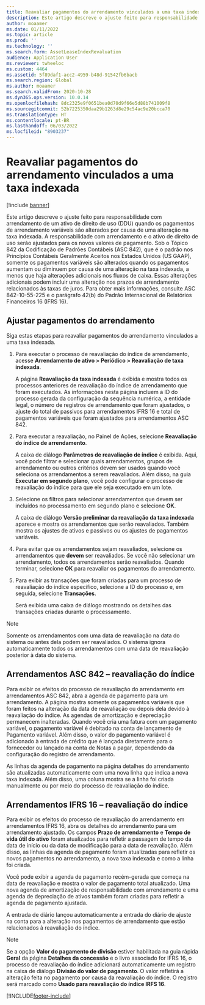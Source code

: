 ```yaml
---
title: Reavaliar pagamentos do arrendamento vinculados a uma taxa indexada
description: Este artigo descreve o ajuste feito para responsabilidade com arrendamento de um ativo de direito de uso (DDU) quando os pagamentos de arrendamento variáveis são alterados por causa de uma alteração na taxa indexada.
author: moaamer
ms.date: 01/11/2022
ms.topic: article
ms.prod: ''
ms.technology: ''
ms.search.form: AssetLeaseIndexRevaluation
audience: Application User
ms.reviewer: twheeloc
ms.custom: 4464
ms.assetid: 5f89daf1-acc2-4959-b48d-91542fb6bacb
ms.search.region: Global
ms.author: moaamer
ms.search.validFrom: 2020-10-28
ms.dyn365.ops.version: 10.0.14
ms.openlocfilehash: 8dc2325e9f0651bea0d70d9f66e5d88b741009f8
ms.sourcegitcommit: 52b7225350daa29b1263d8e29c54ac9e20bcca70
ms.translationtype: HT
ms.contentlocale: pt-BR
ms.lasthandoff: 06/03/2022
ms.locfileid: "8903237"
---
```

# <a name="revalue-lease-payments-that-are-linked-to-an-index-rate"></a>Reavaliar pagamentos do arrendamento vinculados a uma taxa indexada

[!include [banner](../includes/banner.md)]

Este artigo descreve o ajuste feito para responsabilidade com arrendamento de um ativo de direito de uso (DDU) quando os pagamentos de arrendamento variáveis são alterados por causa de uma alteração na taxa indexada. A responsabilidade com arrendamento e o ativo de direito de uso serão ajustados para os novos valores de pagamento. Sob o Tópico 842 da Codificação de Padrões Contábeis (ASC 842), que é o padrão nos Princípios Contábeis Geralmente Aceitos nos Estados Unidos (US GAAP), somente os pagamentos variáveis são alterados quando os pagamentos aumentam ou diminuem por causa de uma alteração na taxa indexada, a menos que haja alterações adicionais nos fluxos de caixa. Essas alterações adicionais podem incluir uma alteração nos prazos de arrendamento relacionados às taxas de juros. Para obter mais informações, consulte ASC 842-10-55-225 e o parágrafo 42(b) do Padrão Internacional de Relatórios Financeiros 16 (IFRS 16).

## <a name="adjust-lease-payments"></a>Ajustar pagamentos do arrendamento

Siga estas etapas para reavaliar pagamentos do arrendamento vinculados a uma taxa indexada.

1. Para executar o processo de reavaliação do índice de arrendamento, acesse **Arrendamento de ativo \> Periódico \> Reavaliação de taxa indexada**.

    A página **Reavaliação da taxa indexada** é exibida e mostra todos os processos anteriores de reavaliação do índice de arrendamento que foram executados. As informações nesta página incluem a ID do processo gerada da configuração da sequência numérica, a entidade legal, o número de registros de arrendamento que foram ajustados, o ajuste do total de passivos para arrendamentos IFRS 16 e total de pagamentos variáveis que foram ajustados para arrendamentos ASC 842.

2. Para executar a reavaliação, no Painel de Ações, selecione **Reavaliação do índice de arrendamento**.

    A caixa de diálogo **Parâmetros de reavaliação de índice** é exibida. Aqui, você pode filtrar e selecionar quais arrendamentos, grupos de arrendamento ou outros critérios devem ser usados quando você seleciona os arrendamentos a serem reavaliados. Além disso, na guia **Executar em segundo plano**, você pode configurar o processo de reavaliação do índice para que ele seja executado em um lote.

4. Selecione os filtros para selecionar arrendamentos que devem ser incluídos no processamento em segundo plano e selecione **OK**.

    A caixa de diálogo **Versão preliminar da reavaliação da taxa indexada** aparece e mostra os arrendamentos que serão reavaliados. Também mostra os ajustes de ativos e passivos ou os ajustes de pagamentos variáveis.

5. Para evitar que os arrendamentos sejam reavaliados, selecione os arrendamentos que **devem** ser reavaliados. Se você não selecionar um arrendamento, todos os arrendamentos serão reavaliados. Quando terminar, selecione **OK** para reavaliar os pagamentos do arrendamento.
6. Para exibir as transações que foram criadas para um processo de reavaliação do índice específico, selecione a ID do processo e, em seguida, selecione **Transações**.

    Será exibida uma caixa de diálogo mostrando os detalhes das transações criadas durante o processamento.

> [!NOTE]
> Somente os arrendamentos com uma data de reavaliação na data do sistema ou antes dela podem ser reavaliados. O sistema ignora automaticamente todos os arrendamentos com uma data de reavaliação posterior à data do sistema.

## <a name="asc-842-leases--index-revaluation"></a>Arrendamentos ASC 842 – reavaliação do índice

Para exibir os efeitos do processo de reavaliação do arrendamento em arrendamentos ASC 842, abra a agenda de pagamento para um arrendamento. A página mostra somente os pagamentos variáveis que foram feitos na alteração da data de reavaliação ou depois dela devido à reavaliação do índice. As agendas de amortização e depreciação permanecem inalteradas. Quando você cria uma fatura com um pagamento variável, o pagamento variável é debitado na conta de lançamento de Pagamento variável. Além disso, o valor do pagamento variável é adicionado à entrada de crédito que é lançada diretamente para o fornecedor ou lançado na conta de Notas a pagar, dependendo da configuração do registro de arrendamento.

As linhas da agenda de pagamento na página detalhes do arrendamento são atualizadas automaticamente com uma nova linha que indica a nova taxa indexada. Além disso, uma coluna mostra se a linha foi criada manualmente ou por meio do processo de reavaliação do índice.

## <a name="ifrs-16-leases--index-revaluation"></a>Arrendamentos IFRS 16 – reavaliação do índice

Para exibir os efeitos do processo de reavaliação do arrendamento em arrendamentos IFRS 16, abra os detalhes do arrendamento para um arrendamento ajustado. Os campos **Prazo de arrendamento** e **Tempo de vida útil do ativo** foram atualizados para refletir a passagem de tempo da data de início ou da data de modificação para a data de reavaliação. Além disso, as linhas da agenda de pagamento foram atualizadas para refletir os novos pagamentos no arrendamento, a nova taxa indexada e como a linha foi criada.

Você pode exibir a agenda de pagamento recém-gerada que começa na data de reavaliação e mostra o valor de pagamento total atualizado. Uma nova agenda de amortização de responsabilidade com arrendamento e uma agenda de depreciação de ativos também foram criadas para refletir a agenda de pagamento ajustada.

A entrada de diário lançou automaticamente a entrada do diário de ajuste na conta para a alteração nos pagamentos de arrendamento que estão relacionados à reavaliação do índice.

> [!NOTE]
> Se a opção **Valor do pagamento de divisão** estiver habilitada na guia rápida **Geral** da página **Detalhes da concessão** e o livro associado for IFRS 16, o processo de reavaliação do índice adicionará automaticamente um registro na caixa de diálogo **Divisão do valor de pagamento**. O valor refletirá a alteração feita no pagamento por causa da reavaliação do índice. O registro será marcado como **Usado para reavaliação do índice IRFS 16**.

[!INCLUDE[footer-include](../../includes/footer-banner.md)]
